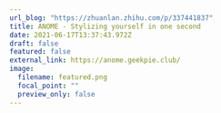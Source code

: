 ```yaml
---
url_blog: "https://zhuanlan.zhihu.com/p/337441837"
title: ANOME - Stylizing yourself in one second
date: 2021-06-17T13:37:43.972Z
draft: false
featured: false
external_link: https://anome.geekpie.club/
image:
  filename: featured.png
  focal_point: ""
  preview_only: false
---
```

